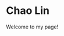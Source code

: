
<!DOCTYPE html>
<html>
  <head>
  <link rel="stylesheet" type="text/css" href="main.css">
  </head>
<body>
  <h1>Chao Lin</h1>
  <p>Welcome to my page!</p>
</body>
</html>
